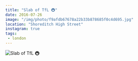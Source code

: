 ```yaml
---
title: "Slab of TfL 🚇"
date: 2016-07-26
image: "/img/photo/f9afdb67678a22b33b878685f0c4d695.jpg"
location: "Shoreditch High Street"
instagram: true
tags:
 - london
---
```


![Slab of TfL 🚇](/img/photo/f9afdb67678a22b33b878685f0c4d695.jpg)
